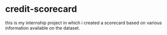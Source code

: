 # credit-scorecard
this is my internship project in which i created a scorecard based on various information available on the dataset.
